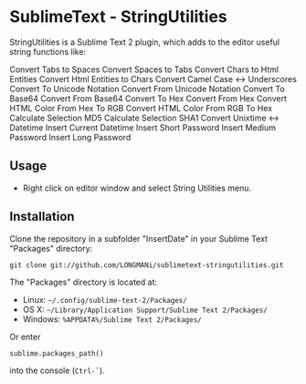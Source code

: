 SublimeText - StringUtilities
===============
StringUtilities is a Sublime Text 2 plugin, which adds to the editor useful string functions like:

Convert Tabs to Spaces
Convert Spaces to Tabs
Convert Chars to Html Entities
Convert Html Entities to Chars
Convert Camel Case <-> Underscores
Convert To Unicode Notation
Convert From Unicode Notation
Convert To Base64
Convert From Base64
Convert To Hex
Convert From Hex
Convert HTML Color From Hex To RGB
Convert HTML Color From RGB To Hex
Calculate Selection MD5
Calculate Selection SHA1
Convert Unixtime <-> Datetime
Insert Current Datetime
Insert Short Password
Insert Medium Password
Insert Long Password

Usage
------------------

* Right click on editor window and select String Utilities menu.

Installation
------------------

Clone the repository in a subfolder "InsertDate" in your Sublime Text "Packages" directory:

    git clone git://github.com/LONGMANi/sublimetext-stringutilities.git


The "Packages" directory is located at:

* Linux: `~/.config/sublime-text-2/Packages/`
* OS X: `~/Library/Application Support/Sublime Text 2/Packages/`
* Windows: `%APPDATA%/Sublime Text 2/Packages/`

Or enter
```python
sublime.packages_path()
```
into the console (`` Ctrl-` ``).
